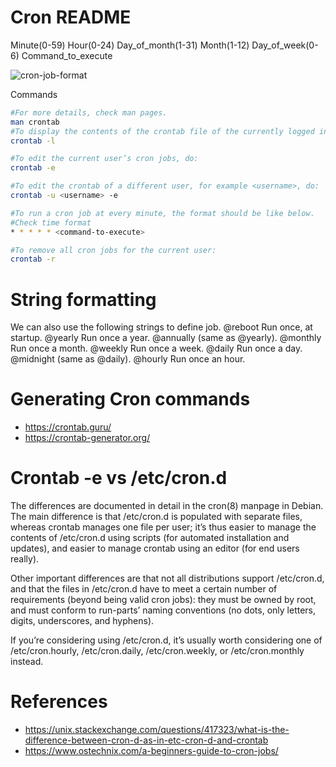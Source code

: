 # Cron README



Minute(0-59) Hour(0-24) Day_of_month(1-31) Month(1-12) Day_of_week(0-6) Command_to_execute


![cron-job-format](cron-job-format-1.png)

Commands
```bash
#For more details, check man pages.
man crontab
#To display the contents of the crontab file of the currently logged in user:
crontab -l

#To edit the current user’s cron jobs, do:
crontab -e

#To edit the crontab of a different user, for example <username>, do:
crontab -u <username> -e

#To run a cron job at every minute, the format should be like below.
#Check time format
* * * * * <command-to-execute>

#To remove all cron jobs for the current user:
crontab -r

```

# String formatting

We can also use the following strings to define job.
@reboot	Run once, at startup.
@yearly	Run once a year.
@annually	(same as @yearly).
@monthly	Run once a month.
@weekly	Run once a week.
@daily	Run once a day.
@midnight	(same as @daily).
@hourly	Run once an hour.


# Generating Cron commands

* https://crontab.guru/
* https://crontab-generator.org/

# Crontab -e vs /etc/cron.d

The differences are documented in detail in the cron(8) manpage in Debian. The main difference is that /etc/cron.d is populated with separate files, whereas
crontab manages one file per user; it’s thus easier to manage the contents of /etc/cron.d using scripts (for automated installation and updates), and
easier to manage crontab using an editor (for end users really).

Other important differences are that not all distributions support /etc/cron.d,
and that the files in /etc/cron.d have to meet a certain number of requirements (beyond being valid cron jobs):
they must be owned by root, and must conform to run-parts’ naming conventions (no dots, only letters, digits, underscores, and hyphens).

If you’re considering using /etc/cron.d, it’s usually worth considering one of /etc/cron.hourly, /etc/cron.daily, /etc/cron.weekly, or /etc/cron.monthly instead.

# References
* https://unix.stackexchange.com/questions/417323/what-is-the-difference-between-cron-d-as-in-etc-cron-d-and-crontab
* https://www.ostechnix.com/a-beginners-guide-to-cron-jobs/
